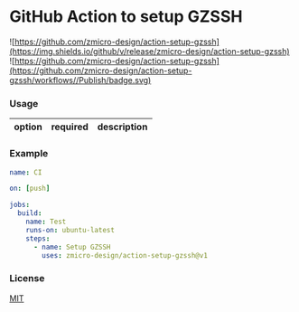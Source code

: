 # GitHub Action to setup GZSSH

![https://github.com/zmicro-design/action-setup-gzssh](https://img.shields.io/github/v/release/zmicro-design/action-setup-gzssh)
![https://github.com/zmicro-design/action-setup-gzssh](https://github.com/zmicro-design/action-setup-gzssh/workflows//Publish/badge.svg)

### Usage

| option | required | description |
| ------ | -------- | ----------- |

### Example

```yml
name: CI

on: [push]

jobs:
  build:
    name: Test
    runs-on: ubuntu-latest
    steps:
      - name: Setup GZSSH
        uses: zmicro-design/action-setup-gzssh@v1
```

### License

[MIT](./LICENSE)
